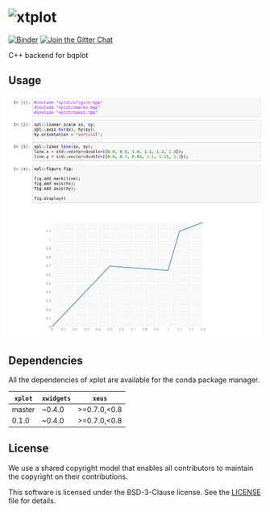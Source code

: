 # ![xtplot](http://quantstack.net/assets/images/xplot.svg)

[![Binder](https://img.shields.io/badge/launch-binder-brightgreen.svg)](https://beta.mybinder.org/v2/gh/QuantStack/xplot/0.1.0?filepath=notebooks)
[![Join the Gitter Chat](https://badges.gitter.im/Join%20Chat.svg)](https://gitter.im/QuantStack/Lobby?utm_source=badge&utm_medium=badge&utm_campaign=pr-badge&utm_content=badge)

C++ backend for bqplot

## Usage

![xplot](xplot-screenshot.png)

## Dependencies

All the dependencies of xplot are available for the conda package manager. 

| `xplot` | `xwidgets`  |  `xeus`       |
|---------|-------------|---------------|
|  master |   ~0.4.0    |  >=0.7.0,<0.8 |
|  0.1.0  |   ~0.4.0    |  >=0.7.0,<0.8 |

## License

We use a shared copyright model that enables all contributors to maintain the
copyright on their contributions.

This software is licensed under the BSD-3-Clause license. See the [LICENSE](LICENSE) file for details.
